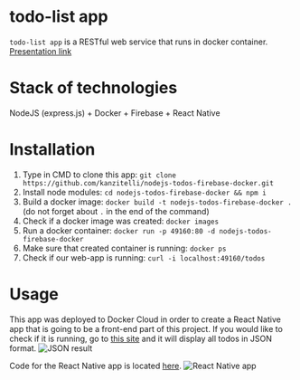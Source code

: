 # todo-list app

`todo-list app` is a RESTful web service that runs in docker container.
[Presentation link](https://docs.google.com/presentation/d/1DxLB03urxXP9DB9vwteOqBaM_5p5vGuUSDMyHv7_Fyg/edit?usp=sharing)

# Stack of technologies

NodeJS (express.js) + Docker + Firebase + React Native

# Installation

1. Type in CMD to clone this app: `git clone https://github.com/kanzitelli/nodejs-todos-firebase-docker.git`
2. Install node modules: `cd nodejs-todos-firebase-docker && npm i`
3. Build a docker image: `docker build -t nodejs-todos-firebase-docker .` (do not forget about `.` in the end of the command)
4. Check if a docker image was created: `docker images`
5. Run a docker container: `docker run -p 49160:80 -d nodejs-todos-firebase-docker`
6. Make sure that created container is running: `docker ps`
7. Check if our web-app is running: `curl -i localhost:49160/todos`

# Usage

This app was deployed to Docker Cloud in order to create a React Native app that is going to be a front-end part of this project. If you would like to check if it is running, go to [this site](http://lb.nodejsappstack.13d9f42b.svc.dockerapp.io/todos) and it will display all todos in JSON format.
![JSON result](https://www.dropbox.com/s/ul81omzp7oduic4/assignment%235_json.png?dl=1)

Code for the React Native app is located [here](https://snack.expo.io/Bysp66s0l).
![React Native app](https://www.dropbox.com/s/ae2mkpb6pcxjhkg/assignment%235_rn_pic.png?dl=1)
